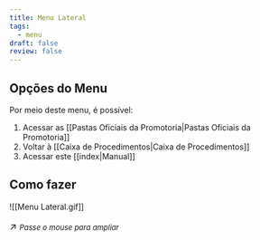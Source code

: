 ```yaml
---
title: Menu Lateral
tags:
  - menu
draft: false
review: false
---
```

## Opções do Menu
Por meio deste menu, é possível:
1. Acessar as [[Pastas Oficiais da Promotoria|Pastas Oficiais da Promotoria]]
2. Voltar à [[Caixa de Procedimentos|Caixa de Procedimentos]]
3. Acessar este [[index|Manual]]

## Como fazer
![[Menu Lateral.gif]]<p style="font-size: 1.2em;">↗️ <em style="font-size: small;">Passe o mouse para ampliar</em></p>
